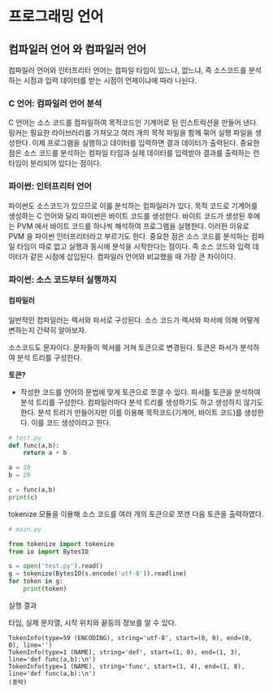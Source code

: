 # 프로그래밍 언어

## 컴파일러 언어 와 컴파일러 언어

컴파일러 언어와 인터프리터 언어는 컴파일 타임이 있느냐, 없느냐, 즉 소스코드를 분석하는 시점과 입력 데이터를 받는 시점이 언제이냐에 따라 나뉜다.

### C 언어: 컴파일러 언어 분석

C 언어는 소스 코드를 컴파일하여 목적코드인 기계어로 된 인스트럭션을 만들어 낸다. 링커는 필요한 라이브러리를 가져오고 여러 개의 목적 파일을 함께 묶어 실행 파일을 생성한다. 이제 프로그램을 실행하고 데이터를 입력하면 결과 데이터가 출력된다. 중요한 점은 소스 코드를 분석하는 컴파일 타임과 실제 데이터를 입력받아 결과를 출력하는 런타임이 분리되어 있다는 점이다.

### 파이썬: 인터프리터 언어

파이썬도 소스코드가 있으므로 이를 분석하는 컴파일러가 있다. 목적 코드로 기계어를 생성하는 C 언어와 달리 파이썬은 바이트 코드를 생성한다. 바이트 코드가 생성된 후에는 PVM 에서 바이트 코드를 하나씩 해석하여 프로그램을 실행한다. 이러한 이유로 PVM 을 파이썬 인터프리터라고 부르기도 한다. 중요한 점은 소스 코드를 분석하는 컴파일 타임이 따로 없고 실행과 동시에 분석을 시작한다는 점이다. 즉 소스 코드와 입력 데이터가 같은 시점에 삽입된다. 컴파일러 언어와 비교했을 때 가장 큰 차이이다.

### 파이썬: 소스 코드부터 실행까지

#### 컴파일러

일반적인 컴파일러는 렉서와 파서로 구성된다. 소스 코드가 렉서와 파서에 의해 어떻게 변하는지 간략히 알아보자.

소스코드도 문자이다. 문자들이 렉서를 거쳐 토큰으로 변경된다. 토큰은 파서가 분석하여 분석 트리를 구성한다.

**토큰?**

- 작성한 코드를 언어의 문법에 맞게 토큰으로 쪼갤 수 있다. 파서틑 토큰을 분석하여 분석 트리를 구성한다. 컴파일러마다 분석 트리를 생성하기도 하고 생성하지 않기도 한다. 분석 트리가 만들어지만 이를 이용해 목적코드(기계어, 바이트 코드)를 생성한다. 이를 코드 생성이라고 한다.

```py
# test.py
def func(a,b):
    return a + b

a = 10
b = 20

c = func(a,b)
print(c)
```

tokenize 모듈을 이용해 소스 코드를 여러 개의 토큰으로 쪼갠 다음 토큰을 출력하였다.

```py
# main.py

from tokenize import tokenize
from io import BytesIO

s = open('test.py').read()
g = tokenize(BytesIO(s.encode('utf-8')).readline)
for token in g:
    print(token)
```

실행 결과

타임, 실제 문자열, 시작 위치와 끝등의 정보를 알 수 있다.

```
TokenInfo(type=59 (ENCODING), string='utf-8', start=(0, 0), end=(0, 0), line='')
TokenInfo(type=1 (NAME), string='def', start=(1, 0), end=(1, 3), line='def func(a,b):\n')
TokenInfo(type=1 (NAME), string='func', start=(1, 4), end=(1, 8), line='def func(a,b):\n')
(중략)
```

